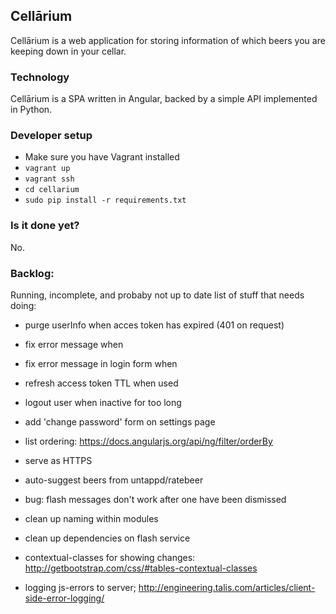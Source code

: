 ## Cellārium

Cellārium is a web application for storing information of which beers you are keeping down in your cellar.

### Technology

Cellārium is a SPA written in Angular, backed by a simple API implemented in Python.

### Developer setup

- Make sure you have Vagrant installed
- `vagrant up`
- `vagrant ssh`
- `cd cellarium`
- `sudo pip install -r requirements.txt`

### Is it done yet?

No.

### Backlog:

Running, incomplete, and probaby not up to date list of stuff that needs doing:

- purge userInfo when acces token has expired (401 on request)
- fix error message when
- fix error message in login form when
- refresh access token TTL when used
- logout user when inactive for too long

- add 'change password' form on settings page
- list ordering: https://docs.angularjs.org/api/ng/filter/orderBy
- serve as HTTPS 
- auto-suggest beers from untappd/ratebeer
- bug: flash messages don't work after one have been dismissed
- clean up naming within modules
- clean up dependencies on flash service
- contextual-classes for showing changes: http://getbootstrap.com/css/#tables-contextual-classes
- logging js-errors to server; http://engineering.talis.com/articles/client-side-error-logging/
